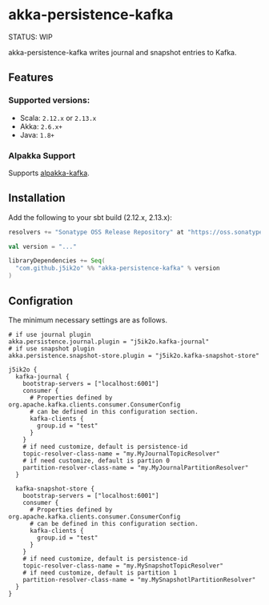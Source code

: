 # akka-persistence-kafka

STATUS: WIP

akka-persistence-kafka writes journal and snapshot entries to Kafka.

## Features

### Supported versions:

- Scala: `2.12.x` or `2.13.x` 
- Akka: `2.6.x+`
- Java: `1.8+`

### Alpakka Support

Supports [alpakka-kafka](https://github.com/akka/alpakka-kafka).

## Installation

Add the following to your sbt build (2.12.x, 2.13.x):

```scala
resolvers += "Sonatype OSS Release Repository" at "https://oss.sonatype.org/content/repositories/releases/"

val version = "..."

libraryDependencies += Seq(
  "com.github.j5ik2o" %% "akka-persistence-kafka" % version
)
```

## Configration

The minimum necessary settings are as follows.

```hocon
# if use journal plugin
akka.persistence.journal.plugin = "j5ik2o.kafka-journal"
# if use snapshot plugin
akka.persistence.snapshot-store.plugin = "j5ik2o.kafka-snapshot-store"

j5ik2o {
  kafka-journal {
    bootstrap-servers = ["localhost:6001"]
    consumer {
      # Properties defined by org.apache.kafka.clients.consumer.ConsumerConfig
      # can be defined in this configuration section.
      kafka-clients {
        group.id = "test"
      }
    }
    # if need customize, default is persistence-id
    topic-resolver-class-name = "my.MyJournalTopicResolver"
    # if need customize, default is partion 0
    partition-resolver-class-name = "my.MyJournalPartitionResolver"
  }

  kafka-snapshot-store {
    bootstrap-servers = ["localhost:6001"]
    consumer {
      # Properties defined by org.apache.kafka.clients.consumer.ConsumerConfig
      # can be defined in this configuration section.
      kafka-clients {
        group.id = "test"
      }
    }
    # if need customize, default is persistence-id
    topic-resolver-class-name = "my.MySnapshotTopicResolver"
    # if need customize, default is partition 1
    partition-resolver-class-name = "my.MySnapshotlPartitionResolver"
  }
}
```


